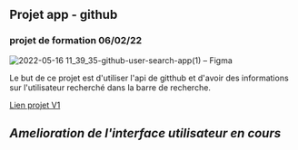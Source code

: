 ## Projet app - github
### projet de formation 06/02/22

![2022-05-16 11_39_35-github-user-search-app(1) – Figma](https://user-images.githubusercontent.com/95926729/168564548-d9bf4e93-f545-42b0-b072-9266013fba1e.png)

Le but de ce projet est d'utiliser l'api de gitthub et d'avoir des informations sur l'utilisateur recherché dans la barre de recherche.

[Lien projet V1](https://derejeg.promo-106.codeur.online/app-github/)

## ***Amelioration de l'interface utilisateur en cours*** 
